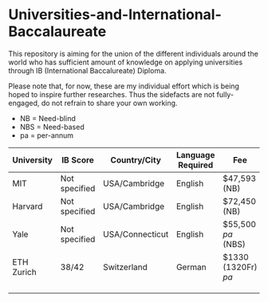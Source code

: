# Universities-and-International-Baccalaureate
This repository is aiming for the union of the different individuals around the world who has sufficient amount of knowledge on applying universities through IB (International Baccalureate) Diploma.

Please note that, for now, these are my individual effort which is being hoped to inspire further researches. Thus the sidefacts are not fully-engaged, do not refrain to share your own working.

* NB = Need-blind                            
* NBS = Need-based               
* pa  = per-annum 

|University |    IB Score    |   Country/City   | Language Required |     Fee      |
|---|---|---|---|---|
|    MIT     | Not specified  | USA/Cambridge   |    English    | $47,593 (NB) |
|  Harvard   | Not specified  | USA/Cambridge   |    English    | $72,450 (NB) |
|    Yale    | Not specified  | USA/Connecticut |    English    | $55,500 _pa_ (NBS) |
| ETH Zurich |     38/42      |   Switzerland   |    German     | $1330 (1320Fr) _pa_ |
|  |  |  |  |  |
|  |  |  |  |  |
|  |  |  |  |  |
